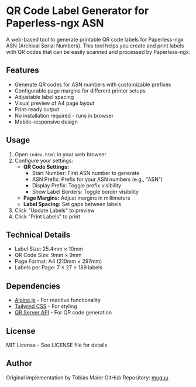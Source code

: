 # QR Code Label Generator for Paperless-ngx ASN

A web-based tool to generate printable QR code labels for Paperless-ngx ASN (Archival Serial Numbers). This tool helps you create and print labels with QR codes that can be easily scanned and processed by Paperless-ngx.

## Features

- Generate QR codes for ASN numbers with customizable prefixes
- Configurable page margins for different printer setups
- Adjustable label spacing
- Visual preview of A4 page layout
- Print-ready output
- No installation required - runs in browser
- Mobile-responsive design

## Usage

1. Open `index.html` in your web browser
2. Configure your settings:
   - **QR Code Settings:**
     - Start Number: First ASN number to generate
     - ASN Prefix: Prefix for your ASN numbers (e.g., "ASN")
     - Display Prefix: Toggle prefix visibility
     - Show Label Borders: Toggle border visibility
   - **Page Margins:** Adjust margins in millimeters
   - **Label Spacing:** Set gaps between labels
3. Click "Update Labels" to preview
4. Click "Print Labels" to print

## Technical Details

- Label Size: 25.4mm × 10mm
- QR Code Size: 9mm × 9mm
- Page Format: A4 (210mm × 297mm)
- Labels per Page: 7 × 27 = 189 labels

## Dependencies

- [Alpine.js](https://alpinejs.dev/) - For reactive functionality
- [Tailwind CSS](https://tailwindcss.com/) - For styling
- [QR Server API](https://goqr.me/api/) - For QR code generation

## License

MIT License - See LICENSE file for details

## Author

Original implementation by Tobias Maier
GitHub Repository: [muguu](https://github.com/muguu/ASN-QR-Code-label-generator)
